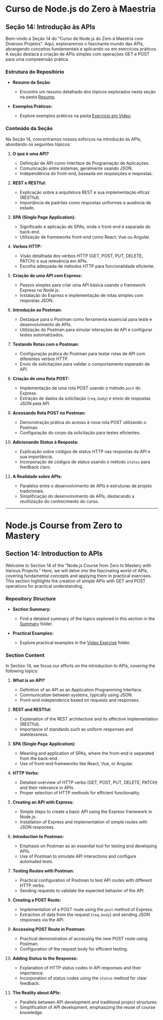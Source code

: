 # Curso de Node.js do Zero à Maestria

## Seção 14: Introdução às APIs

Bem-vindo à Seção 14 do "Curso de Node.js do Zero à Maestria com Diversos Projetos". Aqui, exploraremos o fascinante mundo das APIs, abrangendo conceitos fundamentais e aplicando-os em exercícios práticos. A seção destaca a criação de APIs simples com operações GET e POST para uma compreensão prática.

### Estrutura do Repositório

- **Resumo da Seção:**
  - Encontre um resumo detalhado dos tópicos explorados nesta seção na pasta [Resumo](./RESUMO/).

- **Exemplos Práticos:**
  - Explore exemplos práticos na pasta [Exercício em Vídeo](./EXERCICIOS/EXERCICIO%20VIDEO%20AULA/).

### Conteúdo da Seção

Na Seção 14, concentramos nossos esforços na introdução às APIs, abordando os seguintes tópicos:

1. **O que é uma API?**
   - Definição de API como Interface de Programação de Aplicações.
   - Comunicação entre sistemas, geralmente usando JSON.
   - Independência do front-end, baseada em requisições e respostas.

2. **REST e RESTful:**
   - Explicação sobre a arquitetura REST e sua implementação eficaz (RESTful).
   - Importância de padrões como respostas uniformes e ausência de estado.

3. **SPA (Single Page Application):**
   - Significado e aplicação de SPAs, onde o front-end é separado do back-end.
   - Utilização de frameworks front-end como React, Vue ou Angular.

4. **Verbos HTTP:**
   - Visão detalhada dos verbos HTTP (GET, POST, PUT, DELETE, PATCH) e sua relevância em APIs.
   - Escolha adequada de métodos HTTP para funcionalidade eficiente.

5. **Criação de uma API com Express:**
   - Passos simples para criar uma API básica usando o framework Express no Node.js.
   - Instalação do Express e implementação de rotas simples com respostas JSON.

6. **Introdução ao Postman:**
   - Destaque para o Postman como ferramenta essencial para teste e desenvolvimento de APIs.
   - Utilização do Postman para simular interações de API e configurar testes automatizados.

7. **Testando Rotas com o Postman:**
   - Configuração prática do Postman para testar rotas de API com diferentes verbos HTTP.
   - Envio de solicitações para validar o comportamento esperado da API.

8. **Criação de uma Rota POST:**
   - Implementação de uma rota POST usando o método `post` do Express.
   - Extração de dados da solicitação (`req.body`) e envio de respostas JSON pela API.

9. **Acessando Rota POST no Postman:**
   - Demonstração prática do acesso à nova rota POST utilizando o Postman.
   - Configuração do corpo da solicitação para testes eficientes.

10. **Adicionando Status à Resposta:**
    - Explicação sobre códigos de status HTTP nas respostas da API e sua importância.
    - Incorporação de códigos de status usando o método `status` para feedback claro.

11. **A Realidade sobre APIs:**
    - Paralelos entre o desenvolvimento de APIs e estruturas de projeto tradicionais.
    - Simplificação do desenvolvimento de APIs, destacando a reutilização do conhecimento do curso.

***

# Node.js Course from Zero to Mastery

## Section 14: Introduction to APIs

Welcome to Section 14 of the "Node.js Course from Zero to Mastery with Various Projects." Here, we will delve into the fascinating world of APIs, covering fundamental concepts and applying them in practical exercises. This section highlights the creation of simple APIs with GET and POST operations for practical understanding.

### Repository Structure

- **Section Summary:**
  - Find a detailed summary of the topics explored in this section in the [Summary](./RESUMO/) folder.

- **Practical Examples:**
  - Explore practical examples in the [Video Exercise](./EXERCICIOS/EXERCICIO%20VIDEO%20AULA/) folder.

### Section Content

In Section 14, we focus our efforts on the introduction to APIs, covering the following topics:

1. **What is an API?**
   - Definition of an API as an Application Programming Interface.
   - Communication between systems, typically using JSON.
   - Front-end independence based on requests and responses.

2. **REST and RESTful:**
   - Explanation of the REST architecture and its effective implementation (RESTful).
   - Importance of standards such as uniform responses and statelessness.

3. **SPA (Single Page Application):**
   - Meaning and application of SPAs, where the front-end is separated from the back-end.
   - Use of front-end frameworks like React, Vue, or Angular.

4. **HTTP Verbs:**
   - Detailed overview of HTTP verbs (GET, POST, PUT, DELETE, PATCH) and their relevance in APIs.
   - Proper selection of HTTP methods for efficient functionality.

5. **Creating an API with Express:**
   - Simple steps to create a basic API using the Express framework in Node.js.
   - Installation of Express and implementation of simple routes with JSON responses.

6. **Introduction to Postman:**
   - Emphasis on Postman as an essential tool for testing and developing APIs.
   - Use of Postman to simulate API interactions and configure automated tests.

7. **Testing Routes with Postman:**
   - Practical configuration of Postman to test API routes with different HTTP verbs.
   - Sending requests to validate the expected behavior of the API.

8. **Creating a POST Route:**
   - Implementation of a POST route using the `post` method of Express.
   - Extraction of data from the request (`req.body`) and sending JSON responses via the API.

9. **Accessing POST Route in Postman:**
   - Practical demonstration of accessing the new POST route using Postman.
   - Configuration of the request body for efficient testing.

10. **Adding Status to the Response:**
    - Explanation of HTTP status codes in API responses and their importance.
    - Incorporation of status codes using the `status` method for clear feedback.

11. **The Reality about APIs:**
    - Parallels between API development and traditional project structures.
    - Simplification of API development, emphasizing the reuse of course knowledge.
